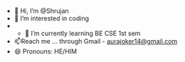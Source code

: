 - 👋 Hi, I’m @Shrujan
- 👀 I’m interested in coding 
- - 🌱 I’m currently learning BE CSE 1st sem
- 📫Reach me ... through Gmail - aurajoker14@gmail.com
- 😄 Pronouns: HE/HIM


<!---
Shrujan14/Shrujan14 is a ✨ special ✨ repository because its `README.md` (this file) appears on your GitHub profile.
You can click the Preview link to take a look at your changes.
--->
